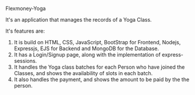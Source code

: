 Flexmoney-Yoga

It's an application that manages the records of a Yoga Class.

It's features are:
1. It is build on HTML, CSS, JavaScript, BootStrap for Frontend, Nodejs, Expressjs, EJS for Backend and MongoDB for the Database.
2. It has a Login/Signup page, along with the implementation of express-sessions.
3. It handles the Yoga class batches for each Person who have joined the Classes, and shows the availability of slots in each batch.
4. It also handles the payment, and shows the amount to be paid by the the person.
